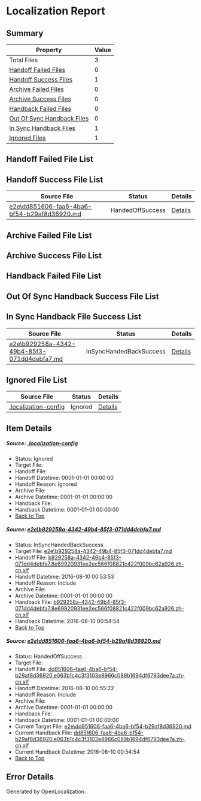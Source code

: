 # <a name='report-top'></a> Localization Report

## Summary
 Property | Value 
 -------- | ----- 
 Total Files | 3
[ Handoff Failed Files ](#handoff-failed-list)| 0
[ Handoff Success Files ](#handoff-success-list)| 1
[ Archive Failed Files ](#archive-failed-list)| 0
[ Archive Success Files ](#archive-success-list)| 0
[ Handback Failed Files ](#handback-failed-list)| 0
[ Out Of Sync Handback Files ](#outofsync-handback-success-list)| 0
[ In Sync Handback Files ](#insync-handback-success-list)| 1
[ Ignored Files ](#ignored-list)| 1

## <a name='handoff-failed-list'></a> Handoff Failed File List

## <a name='handoff-success-list'></a> Handoff Success File List
 Source File | Status | Details 
 ----------- | ------ | ------- 
 [e2e\dd851606-faa6-4ba6-bf54-b29af8d36920.md](https://github.com/OpenLocalizationTestOrg/oltest/blob/40ef5ccc5d840b5e9fefd99ee31d92ab08e9bfaa/e2e/dd851606-faa6-4ba6-bf54-b29af8d36920.md) | HandedOffSuccess | [Details](#1433fd3e1002f60e40ec2768f49bf370c9a30c652)

## <a name='archive-failed-list'></a> Archive Failed File List

## <a name='archive-success-list'></a> Archive Success File List

## <a name='handback-failed-list'></a> Handback Failed File List

## <a name='outofsync-handback-success-list'></a> Out Of Sync Handback Success File List

## <a name='insync-handback-success-list'></a> In Sync Handback File Success List
 Source File | Status | Details 
 ----------- | ------ | ------- 
 [e2e\b929258a-4342-49b4-85f3-071dd4debfa7.md](https://github.com/OpenLocalizationTestOrg/oltest/blob/7e4db9e1a8ea727dcb0ed3c2450f1e0483e92d3e/e2e/b929258a-4342-49b4-85f3-071dd4debfa7.md) | InSyncHandedBackSuccess | [Details](#b4ceb3220da2621bb9ee31ff82504ab04ceac5331)

## <a name='ignored-list'></a> Ignored File List
 Source File | Status | Details 
 ----------- | ------ | ------- 
 [.localization-config](https://github.com/OpenLocalizationTestOrg/oltest/blob/40ef5ccc5d840b5e9fefd99ee31d92ab08e9bfaa/.localization-config) | Ignored | [Details](#3d4f252ac210baf56311d7e97dcc2db10974dbd20)

## Item Details
##### <a name='3d4f252ac210baf56311d7e97dcc2db10974dbd20'></a> Source: [.localization-config](https://github.com/OpenLocalizationTestOrg/oltest/blob/40ef5ccc5d840b5e9fefd99ee31d92ab08e9bfaa/.localization-config)
* Status: Ignored
* Target File: 
* Handoff File: 
* Handoff Datetime: 0001-01-01 00:00:00
* Handoff Reason: Ignored
* Archive File: 
* Archive Datetime: 0001-01-01 00:00:00
* Handback File: 
* Handback Datetime: 0001-01-01 00:00:00
* [Back to Top](#report-top)

##### <a name='b4ceb3220da2621bb9ee31ff82504ab04ceac5331'></a> Source: [e2e\b929258a-4342-49b4-85f3-071dd4debfa7.md](https://github.com/OpenLocalizationTestOrg/oltest/blob/7e4db9e1a8ea727dcb0ed3c2450f1e0483e92d3e/e2e/b929258a-4342-49b4-85f3-071dd4debfa7.md)
* Status: InSyncHandedBackSuccess
* Target File: [e2e\b929258a-4342-49b4-85f3-071dd4debfa7.md](https://github.com/OpenLocalizationTestOrg/ol-test-zhcn/blob/58d8d7391a2155e7dc119966a2653cdd89b29e30/e2e/b929258a-4342-49b4-85f3-071dd4debfa7.md)
* Handoff File: [b929258a-4342-49b4-85f3-071dd4debfa7.8e69920931ee2ec566f08821c422f009bc62a926.zh-cn.xlf](https://github.com/OpenLocalizationTestOrg/olhandoff-e2e/blob/7995698f622b27b16fd11ed0faa00ec6698f5ba6/ol-handoff/OpenLocalizationTestOrg/ol-test-zhcn/ci/ht/b929258a-4342-49b4-85f3-071dd4debfa7.8e69920931ee2ec566f08821c422f009bc62a926.zh-cn.xlf)
* Handoff Datetime: 2016-08-10 00:53:53
* Handoff Reason: Include
* Archive File: 
* Archive Datetime: 0001-01-01 00:00:00
* Handback File: [b929258a-4342-49b4-85f3-071dd4debfa7.8e69920931ee2ec566f08821c422f009bc62a926.zh-cn.xlf](https://github.com/OpenLocalizationTestOrg/olhandback-e2e/blob/f764cb24e652ff4bd65e3202b10d2a8274bab39f/ol-handback/OpenLocalizationTestOrg/ol-test-zhcn/ci/ht/b929258a-4342-49b4-85f3-071dd4debfa7.8e69920931ee2ec566f08821c422f009bc62a926.zh-cn.xlf)
* Handback Datetime: 2016-08-10 00:54:54
* [Back to Top](#report-top)

##### <a name='1433fd3e1002f60e40ec2768f49bf370c9a30c652'></a> Source: [e2e\dd851606-faa6-4ba6-bf54-b29af8d36920.md](https://github.com/OpenLocalizationTestOrg/oltest/blob/40ef5ccc5d840b5e9fefd99ee31d92ab08e9bfaa/e2e/dd851606-faa6-4ba6-bf54-b29af8d36920.md)
* Status: HandedOffSuccess
* Target File: 
* Handoff File: [dd851606-faa6-4ba6-bf54-b29af8d36920.e063b1c4c3f3103e8966c089b1694df6793dee7a.zh-cn.xlf](https://github.com/OpenLocalizationTestOrg/olhandoff-e2e/blob/fce64631aa090f66e2df7bce54865cf9ea5da221/ol-handoff/OpenLocalizationTestOrg/ol-test-zhcn/ci/ht/dd851606-faa6-4ba6-bf54-b29af8d36920.e063b1c4c3f3103e8966c089b1694df6793dee7a.zh-cn.xlf)
* Handoff Datetime: 2016-08-10 00:55:22
* Handoff Reason: Include
* Archive File: 
* Archive Datetime: 0001-01-01 00:00:00
* Handback File: 
* Handback Datetime: 0001-01-01 00:00:00
* Current Target File: [e2e\dd851606-faa6-4ba6-bf54-b29af8d36920.md](https://github.com/OpenLocalizationTestOrg/ol-test-zhcn/blob/58d8d7391a2155e7dc119966a2653cdd89b29e30/e2e/dd851606-faa6-4ba6-bf54-b29af8d36920.md)
* Current Handback File: [dd851606-faa6-4ba6-bf54-b29af8d36920.e063b1c4c3f3103e8966c089b1694df6793dee7a.zh-cn.xlf](https://github.com/OpenLocalizationTestOrg/olhandback-e2e/blob/f764cb24e652ff4bd65e3202b10d2a8274bab39f/ol-handback/OpenLocalizationTestOrg/ol-test-zhcn/ci/ht/dd851606-faa6-4ba6-bf54-b29af8d36920.e063b1c4c3f3103e8966c089b1694df6793dee7a.zh-cn.xlf)
* Current Handback Datetime: 2016-08-10 00:54:54
* [Back to Top](#report-top)


## Error Details

Generated by OpenLocalization.
